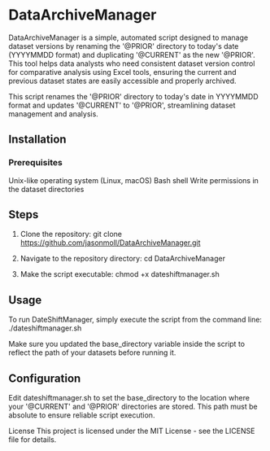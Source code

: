 # DataArchiveManager
DataArchiveManager is a simple, automated script designed to manage dataset versions by renaming the '@PRIOR' directory to today's date (YYYYMMDD format) and duplicating '@CURRENT' as the new '@PRIOR'. This tool helps data analysts who need consistent dataset version control for comparative analysis using Excel tools, ensuring the current and previous dataset states are easily accessible and properly archived. 

This script renames the '@PRIOR' directory to today's date in YYYYMMDD format and updates '@CURRENT' to '@PRIOR', streamlining dataset management and analysis.

## Installation
### Prerequisites
Unix-like operating system (Linux, macOS)
Bash shell
Write permissions in the dataset directories

## Steps
1. Clone the repository:
git clone https://github.com/jasonmoll/DataArchiveManager.git

2. Navigate to the repository directory:
cd DataArchiveManager

3. Make the script executable:
chmod +x dateshiftmanager.sh

## Usage
To run DateShiftManager, simply execute the script from the command line:
./dateshiftmanager.sh

Make sure you updated the base_directory variable inside the script to reflect the path of your datasets before running it.

## Configuration
Edit dateshiftmanager.sh to set the base_directory to the location where your '@CURRENT' and '@PRIOR' directories are stored. This path must be absolute to ensure reliable script execution.

License
This project is licensed under the MIT License - see the LICENSE file for details.
